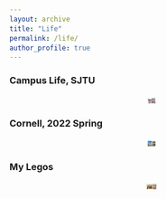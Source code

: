 ```yaml
---
layout: archive
title: "Life"
permalink: /life/
author_profile: true
---
```

### Campus Life, SJTU
<div align="center">
<img src="/_pages/images/IMG_8195.JPG" height="10px" alt="图片说明" >
</div>

### Cornell, 2022 Spring 
<div align="center">
<img src="/_pages/images/WechatIMG980.jpeg" height="10px" alt="图片说明" >
</div>

### My Legos
<div align="center">
<img src="/_pages/images/IMG_7976.JPG" height="10px" alt="图片说明" >
</div>
